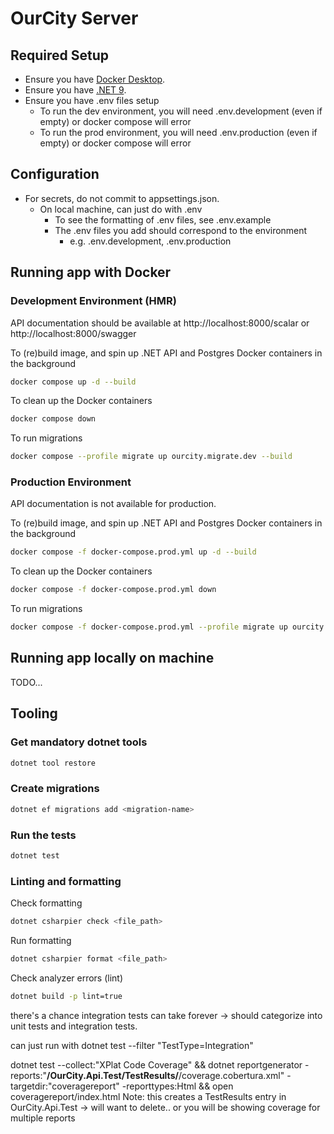 # OurCity Server

## Required Setup

- Ensure you have [Docker Desktop](https://www.docker.com/products/docker-desktop/).
- Ensure you have [.NET 9](https://dotnet.microsoft.com/en-us/download).
- Ensure you have .env files setup
  - To run the dev environment, you will need .env.development (even if empty) or docker compose will error
  - To run the prod environment, you will need .env.production (even if empty) or docker compose will error

## Configuration

- For secrets, do not commit to appsettings.json.
  - On local machine, can just do with .env
    - To see the formatting of .env files, see .env.example
    - The .env files you add should correspond to the environment
      - e.g. .env.development, .env.production

## Running app with Docker

### Development Environment (HMR)

API documentation should be available at http://localhost:8000/scalar or http://localhost:8000/swagger

To (re)build image, and spin up .NET API and Postgres Docker containers in the background

```sh
docker compose up -d --build
```

To clean up the Docker containers

```sh
docker compose down
```

To run migrations

```sh
docker compose --profile migrate up ourcity.migrate.dev --build
```

### Production Environment

API documentation is not available for production.

To (re)build image, and spin up .NET API and Postgres Docker containers in the background

```sh
docker compose -f docker-compose.prod.yml up -d --build
```

To clean up the Docker containers

```sh
docker compose -f docker-compose.prod.yml down
```

To run migrations

```sh
docker compose -f docker-compose.prod.yml --profile migrate up ourcity.migrate.prod --build
```

## Running app locally on machine

TODO...

## Tooling

### Get mandatory dotnet tools

```sh
dotnet tool restore
```

### Create migrations

```sh
dotnet ef migrations add <migration-name>
```

### Run the tests

```sh
dotnet test
```

### Linting and formatting

Check formatting

```sh
dotnet csharpier check <file_path>
```

Run formatting

```sh
dotnet csharpier format <file_path>
```

Check analyzer errors (lint)

```sh
dotnet build -p lint=true
```

there's a chance integration tests can take forever -> should categorize into unit tests and integration tests.

can just run with dotnet test --filter "TestType=Integration"

dotnet test --collect:"XPlat Code Coverage" && dotnet reportgenerator -reports:"**/OurCity.Api.Test/TestResults/**/coverage.cobertura.xml" -targetdir:"coveragereport" -reporttypes:Html && open coveragereport/index.html
Note: this creates a TestResults entry in OurCity.Api.Test -> will want to delete.. or you will be showing coverage for multiple reports